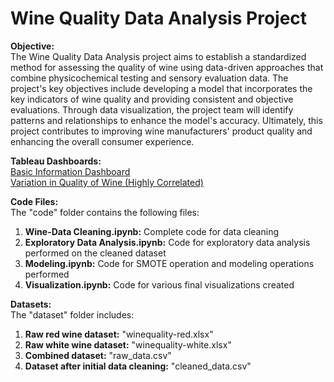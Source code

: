 # Wine Quality Data Analysis Project <br/>
**Objective:** <br/>
The Wine Quality Data Analysis project aims to establish a standardized method for assessing the quality of wine using data-driven approaches that combine physicochemical testing and sensory evaluation data. The project's key objectives include developing a model that incorporates the key indicators of wine quality and providing consistent and objective evaluations. Through data visualization, the project team will identify patterns and relationships to enhance the model's accuracy. Ultimately, this project contributes to improving wine manufacturers' product quality and enhancing the overall consumer experience.

**Tableau Dashboards:** <br/>
<a href="https://public.tableau.com/app/profile/abdul.sohail.ahmed/viz/BasicInformation_16840419846110/BasicInformation Variation in Quality of Wine" target="_blank">Basic Information Dashboard</a><br/>
<a href="https://public.tableau.com/app/profile/abdul.sohail.ahmed/viz/VariationinQualityofWineHighCorrelated/VariationinQualityofWineHighCorrelated?publish=yes" target="_blank">Variation in Quality of Wine (Highly Correlated)</a><br/>

**Code Files:** <br/>
The "code" folder contains the following files:
1. **Wine-Data Cleaning.ipynb:** Complete code for data cleaning
2. **Exploratory Data Analysis.ipynb:** Code for exploratory data analysis performed on the cleaned dataset
3. **Modeling.ipynb:** Code for SMOTE operation and modeling operations performed
4. **Visualization.ipynb:** Code for various final visualizations created

**Datasets:** <br/>
The "dataset" folder includes:
1. **Raw red wine dataset:** "winequality-red.xlsx"
2. **Raw white wine dataset:** "winequality-white.xlsx"
3. **Combined dataset:** "raw_data.csv"
4. **Dataset after initial data cleaning:** "cleaned_data.csv"
